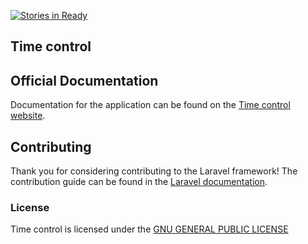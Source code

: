 [![Stories in Ready](https://badge.waffle.io/idevelopment/timecontrol.png?label=ready&title=Ready)](https://waffle.io/idevelopment/timecontrol)
## Time control



## Official Documentation

Documentation for the application can be found on the [Time control website](http://timecontrol.be).

## Contributing

Thank you for considering contributing to the Laravel framework! The contribution guide can be found in the [Laravel documentation](http://laravel.com/docs/contributions).


### License

Time control is licensed under the [GNU GENERAL PUBLIC LICENSE](http://opensource.org/licenses/GPL-2.0)
